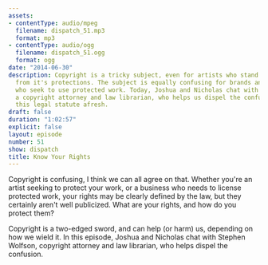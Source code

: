 ```yaml
---
assets:
- contentType: audio/mpeg
  filename: dispatch_51.mp3
  format: mp3
- contentType: audio/ogg
  filename: dispatch_51.ogg
  format: ogg
date: "2014-06-30"
description: Copyright is a tricky subject, even for artists who stand to benefit
  from it's protections. The subject is equally confusing for brands and companies
  who seek to use protected work. Today, Joshua and Nicholas chat with Stephen Wolfson,
  a copyright attorney and law librarian, who helps us dispel the confusion and understand
  this legal statute afresh.
draft: false
duration: "1:02:57"
explicit: false
layout: episode
number: 51
show: dispatch
title: Know Your Rights
---
```

Copyright is confusing, I think we can all agree on that. Whether you're an artist seeking to protect your work, or a business who needs to license protected work, your rights may be clearly defined by the law, but they certainly aren't well publicized. What are your rights, and how do you protect them?

Copyright is a two-edged sword, and can help (or harm) us, depending on how we wield it. In this episode, Joshua and Nicholas chat with Stephen Wolfson, copyright attorney and law librarian, who helps dispel the confusion.